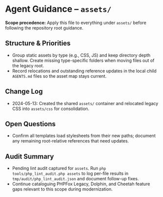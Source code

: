 # Agent Guidance – `assets/`

**Scope precedence:** Apply this file to everything under `assets/` before following the repository root guidance.

## Structure & Priorities
- Group static assets by type (e.g., CSS, JS) and keep directory depth shallow. Create missing type-specific folders when moving files out of the legacy root.
- Record relocations and outstanding reference updates in the local child `AGENTS.md` files so the asset map stays current.

## Change Log
- 2024-05-13: Created the shared `assets/` container and relocated legacy CSS into `assets/css` for consolidation.

## Open Questions
- Confirm all templates load stylesheets from their new paths; document any remaining root-relative references that need updates.

## Audit Summary
- Pending lint audit captured for `assets`. Run `php tools/php_lint_audit.php assets` to log per-file results in `tmp/audit/php_lint_audit.json` and document follow-up fixes.
- Continue cataloguing PHPFox Legacy, Dolphin, and Cheetah feature gaps relevant to this scope during modernization.
